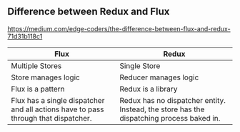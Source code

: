 ## Difference between Redux and Flux
https://medium.com/edge-coders/the-difference-between-flux-and-redux-71d31b118c1

| Flux  | Redux |
| ------------- | ------------- |
| Multiple Stores  | Single Store  |
| Store manages logic | Reducer manages logic  |
| Flux is a pattern | Redux is a library  |
| Flux has a single dispatcher and all actions have to pass through that dispatcher.  | Redux has no dispatcher entity. Instead, the store has the dispatching process baked in. |
